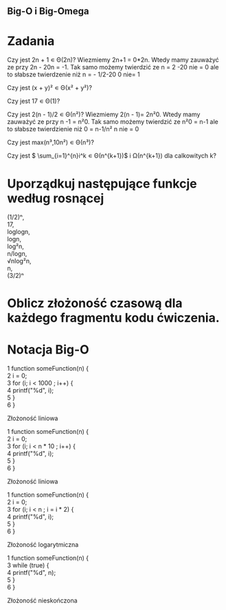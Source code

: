 ## Big-O i Big-Omega
# Zadania

Czy jest 2n + 1 ∊ Θ(2n)? Wiezmiemy 2n+1 = 0*2n. Wtedy mamy zauważyć ze przy 2n - 20n = -1. Tak samo możemy twierdzić ze n = 2 -20 nie = 0 ale to słabsze twierdzenie niż n = - 1/2-20 0 nie= 1

Czy jest (x + y)² ∊ Θ(x² + y²)?

Czy jest 17 ∊ Θ(1)?

Czy jest 2(n - 1)/2 ∊ Θ(n²)? Wiezmiemy 2(n - 1)= 2n²0. Wtedy mamy zauważyć ze przy n -1 = n²0. Tak samo możemy twierdzić ze n²0 = n-1 ale to słabsze twierdzienie niż 0 = n-1/n² n nie = 0

Czy jest max(n³,10n²) ∊ Θ(n³)?

Czy jest $ \sum_{i=1}^{n}i^k ∊ Θ(n^{k+1})$ i Ω(n^{k+1}) dla calkowitych k?


# Uporządkuj następujące funkcje według rosnącej

(1/2)ⁿ,  
17,  
loglogn,  
logn,  
log²n,  
n/logn,  
√nlog²n,  
n,  
(3/2)ⁿ


# Oblicz złożoność czasową dla każdego fragmentu kodu ćwiczenia.



# Notacja Big-O

1 function someFunction(n) {  
2       i = 0;  
3       for (i; i < 1000 ; i++) {  
4           printf("%d", i);  
5       }  
6   }  

Złożoność liniowa

 
1 function someFunction(n) {  
2       i = 0;  
3       for (i; i < n * 10 ; i++) {  
4           printf("%d", i);  
5       }  
6   }  

Złożoność liniowa


1 function someFunction(n) {   
2       i = 0;  
3       for (i; i < n  ; i = i * 2) {  
4           printf("%d", i);  
5       }  
6   }  

Złożoność logarytmiczna


1 function someFunction(n) {  
3       while (true) {  
4           printf("%d", n);  
5       }  
6   }  

Złożoność nieskończona
